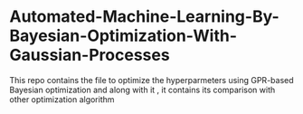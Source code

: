 # Automated-Machine-Learning-By-Bayesian-Optimization-With-Gaussian-Processes
This repo contains the file to optimize the hyperparmeters using GPR-based Bayesian optimization and along with it , it contains its comparison with other optimization algorithm
